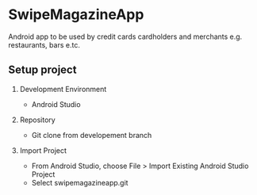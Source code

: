 # SwipeMagazineApp

Android app to be used by credit cards cardholders and merchants e.g. restaurants, bars e.tc.


Setup project
-------------
1. Development Environment
   - Android Studio

2. Repository
   - Git clone from developement branch

2. Import Project
   - From Android Studio, choose File > Import Existing Android Studio Project
   - Select swipemagazineapp.git


